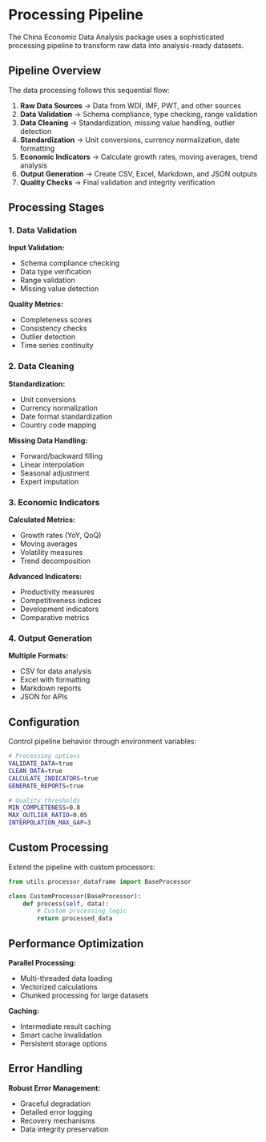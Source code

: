 # Processing Pipeline

The China Economic Data Analysis package uses a sophisticated processing pipeline to transform raw data into
analysis-ready datasets.

## Pipeline Overview

The data processing follows this sequential flow:

1. **Raw Data Sources** → Data from WDI, IMF, PWT, and other sources
2. **Data Validation** → Schema compliance, type checking, range validation
3. **Data Cleaning** → Standardization, missing value handling, outlier detection
4. **Standardization** → Unit conversions, currency normalization, date formatting
5. **Economic Indicators** → Calculate growth rates, moving averages, trend analysis
6. **Output Generation** → Create CSV, Excel, Markdown, and JSON outputs
7. **Quality Checks** → Final validation and integrity verification

## Processing Stages

### 1. Data Validation

**Input Validation:**

- Schema compliance checking
- Data type verification
- Range validation
- Missing value detection

**Quality Metrics:**

- Completeness scores
- Consistency checks
- Outlier detection
- Time series continuity

### 2. Data Cleaning

**Standardization:**

- Unit conversions
- Currency normalization
- Date format standardization
- Country code mapping

**Missing Data Handling:**

- Forward/backward filling
- Linear interpolation
- Seasonal adjustment
- Expert imputation

### 3. Economic Indicators

**Calculated Metrics:**

- Growth rates (YoY, QoQ)
- Moving averages
- Volatility measures
- Trend decomposition

**Advanced Indicators:**

- Productivity measures
- Competitiveness indices
- Development indicators
- Comparative metrics

### 4. Output Generation

**Multiple Formats:**

- CSV for data analysis
- Excel with formatting
- Markdown reports
- JSON for APIs

## Configuration

Control pipeline behavior through environment variables:

```bash
# Processing options
VALIDATE_DATA=true
CLEAN_DATA=true
CALCULATE_INDICATORS=true
GENERATE_REPORTS=true

# Quality thresholds
MIN_COMPLETENESS=0.8
MAX_OUTLIER_RATIO=0.05
INTERPOLATION_MAX_GAP=3
```

## Custom Processing

Extend the pipeline with custom processors:

```python
from utils.processor_dataframe import BaseProcessor

class CustomProcessor(BaseProcessor):
    def process(self, data):
        # Custom processing logic
        return processed_data
```

## Performance Optimization

**Parallel Processing:**

- Multi-threaded data loading
- Vectorized calculations
- Chunked processing for large datasets

**Caching:**

- Intermediate result caching
- Smart cache invalidation
- Persistent storage options

## Error Handling

**Robust Error Management:**

- Graceful degradation
- Detailed error logging
- Recovery mechanisms
- Data integrity preservation
